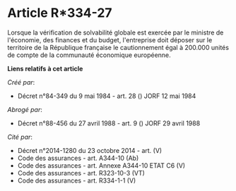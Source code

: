 # Article R*334-27

Lorsque la vérification de solvabilité globale est exercée par le ministre de l'économie, des finances et du budget,
l'entreprise doit déposer sur le territoire de la République française le cautionnement égal à 200.000 unités de compte de la
communauté économique européenne.

**Liens relatifs à cet article**

_Créé par_:

  - Décret n°84-349 du 9 mai 1984 - art. 28 () JORF 12 mai 1984

_Abrogé par_:

  - Décret n°88-456 du 27 avril 1988 - art. 9 () JORF 29 avril 1988

_Cité par_:

  - Décret n°2014-1280 du 23 octobre 2014 - art. (V)
  - Code des assurances - art. A344-10 (Ab)
  - Code des assurances - art. Annexe A344-10 ETAT C6 (V)
  - Code des assurances - art. R323-10-3 (VT)
  - Code des assurances - art. R334-1-1 (V)
